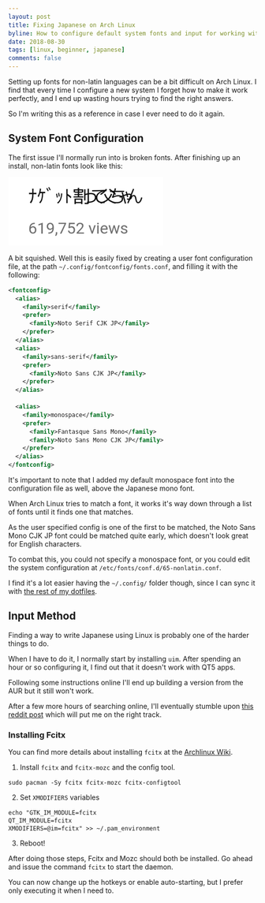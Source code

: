 ```yaml
---
layout: post
title: Fixing Japanese on Arch Linux
byline: How to configure default system fonts and input for working with Japanese on Arch Linux.
date: 2018-08-30
tags: [linux, beginner, japanese]
comments: false
---
```


Setting up fonts for non-latin languages can be a bit difficult on Arch Linux. I find that every time I configure a new system I forget how to make it work perfectly,
and I end up wasting hours trying to find the right answers. 

So I'm writing this as a reference in case I ever need to do it again.

## System Font Configuration

The first issue I'll normally run into is broken fonts. After finishing up an install, non-latin fonts look like this:

!["Split the nugget please Dad](/assets/images/nagetto-watte-touchan.png)

A bit squished. Well this is easily fixed by creating a user font configuration file, at the path `~/.config/fontconfig/fonts.conf`, and filling it with the following:
```xml
<fontconfig>
  <alias>
    <family>serif</family>
    <prefer>
      <family>Noto Serif CJK JP</family>
    </prefer>
  </alias>
  <alias>
    <family>sans-serif</family>
    <prefer>
      <family>Noto Sans CJK JP</family>
    </prefer>
  </alias>

  <alias>
    <family>monospace</family>
    <prefer>
      <family>Fantasque Sans Mono</family>
      <family>Noto Sans Mono CJK JP</family>
    </prefer>
  </alias>
</fontconfig>
```
It's important to note that I added my default monospace font into the configuration file as well, above the Japanese mono font.

When Arch Linux tries to match a font, it works it's way down through a list of fonts until it finds one that matches.

As the user specified config is one of the first to be matched,
the Noto Sans Mono CJK JP font could be matched quite early, which doesn't look great for English characters.

To combat this, you could not specify a monospace font, or you could edit the system configuration at `/etc/fonts/conf.d/65-nonlatin.conf`.

I find it's a lot easier having the `~/.config/` folder though, since I can sync it with [the rest of my dotfiles](https://github.com/bennetthardwick/dotfiles).

## Input Method

Finding a way to write Japanese using Linux is probably one of the harder things to do. 

When I have to do it, I normally start by installing `uim`. After spending an hour or so configuring it, I find out that it doesn't work with QT5 apps. 

Following some instructions online I'll end up building a version from the AUR but it still won't work.

After a few more hours of searching online, I'll eventually
stumble upon [this reddit post](https://www.reddit.com/r/archlinux/comments/8gw9em/uimanthy_anki/) which will put me on the right track.

### Installing Fcitx
You can find more details about installing `fcitx` at the [Archlinux Wiki](https://wiki.archlinux.org/index.php/Fcitx).

1. Install `fcitx` and `fcitx-mozc` and the config tool.
```
sudo pacman -Sy fcitx fcitx-mozc fcitx-configtool
```

2. Set `XMODIFIERS` variables
```
echo "GTK_IM_MODULE=fcitx
QT_IM_MODULE=fcitx
XMODIFIERS=@im=fcitx" >> ~/.pam_environment
```
3. Reboot!

After doing those steps, Fcitx and Mozc should both be installed. Go ahead and issue the command `fcitx` to start the daemon. 

You can now change up the hotkeys or enable auto-starting, but I prefer only executing it when I need to.

